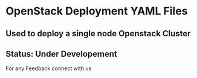 # OpenStack Deployment YAML Files 

## Used to deploy a single node Openstack Cluster 

## Status: Under Developement

For any Feedback
connect with us



